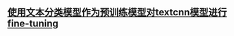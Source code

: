 ## [使用文本分类模型作为预训练模型对textcnn模型进行fine-tuning](https://github.com/PaddlePaddle/PaddleRec/blob/master/models/contentunderstanding/textcnn_pretrain)